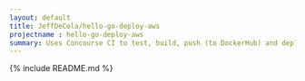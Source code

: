```yaml
---
layout: default
title: JeffDeCola/hello-go-deploy-aws
projectname : hello-go-deploy-aws
summary: Uses Concourse CI to test, build, push (to DockerHub) and deploy a long running "hello-world" Docker Image to Mesos/Marathon.
---
```


{% include README.md %}
